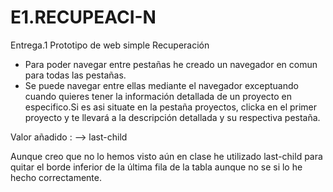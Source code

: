 # E1.RECUPEACI-N
Entrega.1 Prototipo de web simple Recuperación

- Para poder navegar entre pestañas he creado un navegador en comun para todas las pestañas.
- Se puede navegar entre ellas mediante el navegador exceptuando cuando quieres tener la información detallada de un proyecto en especifico.Si es asi situate en la pestaña
proyectos, clicka en el primer proyecto y  te llevará a la descripción detallada y su respectiva pestaña.

Valor añadido : --> last-child 

Aunque creo que no lo hemos visto aún en clase he utilizado last-child para quitar el borde inferior de la última fila de la tabla aunque no se si lo he hecho correctamente.

